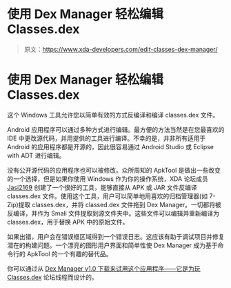 # 使用 Dex Manager 轻松编辑 Classes.dex

> 原文：<https://www.xda-developers.com/edit-classes-dex-manager/>

# 使用 Dex Manager 轻松编辑 Classes.dex

这个 Windows 工具允许您以简单有效的方式反编译和编译 classes.dex 文件。

Android 应用程序可以通过多种方式进行编辑。最方便的方法当然是在您最喜欢的 IDE 中更改源代码，并用提供的工具进行编译。不幸的是，并非所有适用于 Android 的应用程序都是开源的，因此很容易通过 Android Studio 或 Eclipse with ADT 进行编辑。

没有公开源代码的应用程序也可以被修改。众所周知的 ApkTool 是做出一些改变的一个选择，但是如果你使用 Windows 作为你的操作系统，XDA 论坛成员 [Jasi2169](http://forum.xda-developers.com/member.php?u=5439231) 创建了一个很好的工具，能够直接从 APK 或 JAR 文件反编译 classes.dex 文件。使用这个工具，用户可以简单地用喜欢的归档管理器(如 7-Zip)提取 classes.dex，并将 classed.dex 文件拖到 Dex Manager。一切都将被反编译，并作为 Smali 文件提取到源文件夹中。这些文件可以编辑并重新编译为 classes.dex，用于替换 APK 中的原始文件。

如果出错，用户会在错误框区域得到一个错误日志。这应该有助于调试项目并修复潜在的构建问题。一个漂亮的图形用户界面和简单性使 Dex Manager 成为基于命令行的 ApkTool 的一个有趣的替代品。

你可以通过从 [Dex Manager v1.0 下载来试用这个应用程序——它是为玩 Classes.dex](http://forum.xda-developers.com/android/software/tool-dex-manager-v1-0-designed-to-play-t2988532) 论坛线程而设计的。